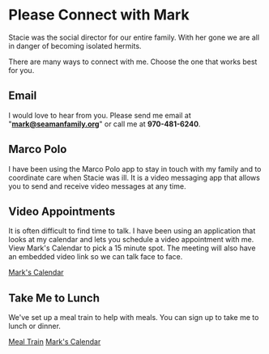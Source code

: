 # Please Connect with Mark

Stacie was the social director for our entire family.  With her gone we are all in danger of becoming isolated hermits.

There are many ways to connect with me.  Choose the one that works best for you.


## Email

I would love to hear from you.  Please send me email at "**mark@seamanfamily.org**" or call me at **970-481-6240**.

## Marco Polo

I have been using the Marco Polo app to stay in touch with my family and to coordinate care when Stacie was
ill.  It is a video messaging app that allows you to send and receive video messages at any time.

## Video Appointments

It is often difficult to find time to talk. I have been using an application that looks at my calendar and 
lets you schedule a video appointment with me.  View Mark's Calendar to pick
a 15 minute spot.  The meeting will also have an embedded video link so we can talk face to face.

<a class="btn brown m-3" href="https://cal.com/mdseaman/15min" target="share">Mark's Calendar</a>


## Take Me to Lunch

We've set up a meal train to help with meals.  You can sign up to take me to lunch or dinner.  

<a class="btn brown m-3" href="https://www.mealtrain.com/trains/gk5eml" target="share">Meal Train</a>
<a class="btn brown m-3" href="https://cal.com/mdseaman/lunch-with-mark" target="share">Mark's Calendar</a>

